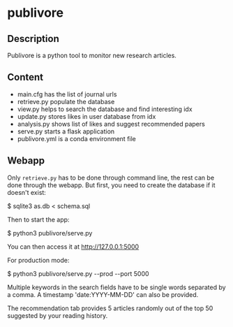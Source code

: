 publivore
=========

Description
-----------

Publivore is a python tool to monitor new research articles.

Content
-------

* main.cfg has the list of journal urls
* retrieve.py populate the database
* view.py helps to search the database and find interesting idx
* update.py stores likes in user database from idx
* analysis.py shows list of likes and suggest recommended papers
* serve.py starts a flask application
* publivore.yml is a conda environment file

Webapp
------

Only `retrieve.py` has to be done through command line, the rest can be done
through the webapp. But first, you need to create the database if it doesn't
exist:

$ sqlite3 as.db < schema.sql

Then to start the app:

$ python3 publivore/serve.py

You can then access it at http://127.0.0.1:5000

For production mode:

$ python3 publivore/serve.py --prod --port 5000

Multiple keywords in the search fields have to be single words separated by a
comma. A timestamp 'date:YYYY-MM-DD' can also be provided.

The recommendation tab provides 5 articles randomly out of the top 50 suggested
by your reading history.
